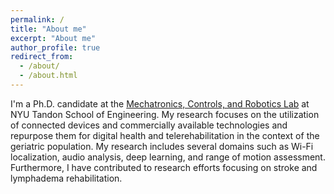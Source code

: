 ```yaml
---
permalink: /
title: "About me"
excerpt: "About me"
author_profile: true
redirect_from: 
  - /about/
  - /about.html
---
```


I'm a Ph.D. candidate at the [Mechatronics, Controls, and Robotics Lab](http://mechatronics.engineering.nyu.edu/) at NYU Tandon School of Engineering. My research focuses on the utilization of connected devices and commercially available technologies and repurpose them for digital health and telerehabilitation in the context of the geriatric population. My research includes several domains such as Wi-Fi localization, audio analysis, deep learning, and range of motion assessment. Furthermore, I have contributed to research efforts focusing on stroke and lymphadema rehabilitation.
